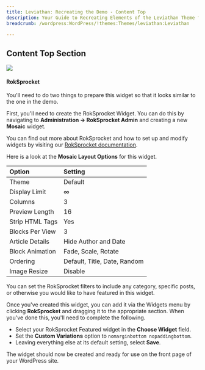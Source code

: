 ```yaml
---
title: Leviathan: Recreating the Demo - Content Top
description: Your Guide to Recreating Elements of the Leviathan Theme for WordPress
breadcrumb: /wordpress:WordPress/!themes:Themes/leviathan:Leviathan

---
```


Content Top Section
-----
![][contenttop]

#### RokSprocket
You'll need to do two things to prepare this widget so that it looks similar to the one in the demo.

First, you'll need to create the RokSprocket Widget. You can do this by navigating to **Administration -> RokSprocket Admin** and creating a new **Mosaic** widget. 

You can find out more about RokSprocket and how to set up and modify widgets by visiting our [RokSprocket documentation][roksprocket].

Here is a look at the **Mosaic Layout Options** for this widget.

| Option          | Setting                      |  
| :-------------- | :--------------------------- |  
| Theme           | Default                      |  
| Display Limit   | ∞                            |  
| Columns         | 3                            |  
| Preview Length  | 16                           |  
| Strip HTML Tags | Yes                          |  
| Blocks Per View | 3                            |  
| Article Details | Hide Author and Date         |  
| Block Animation | Fade, Scale, Rotate          |  
| Ordering        | Default, Title, Date, Random |  
| Image Resize    | Disable                      |  

You can set the RokSprocket filters to include any category, specific posts, or otherwise you would like to have featured in this widget.

Once you've created this widget, you can add it via the Widgets menu by clicking **RokSprocket** and dragging it to the appropriate section. When you've done this, you'll need to complete the following.

* Select your RokSprocket Featured widget in the **Choose Widget** field.
* Set the **Custom Variations** option to `nomarginbottom nopaddingbottom`.
* Leaving everything else at its default setting, select **Save**.

The widget should now be created and ready for use on the front page of your WordPress site.

[contenttop]: assets/demo_contenttop.jpeg
[roksprocket]: ../../plugins/roksprocket